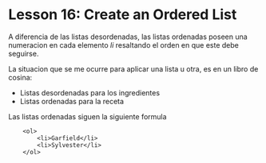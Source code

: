 # Lesson 16: Create an Ordered List

A diferencia de las listas desordenadas, las listas ordenadas poseen una numeracion en cada elemento _li_ resaltando el orden en que este debe seguirse.

La situacion que se me ocurre para aplicar una lista u otra, es en un libro de cosina:
+ Listas desordenadas para los ingredientes
+ Listas ordenadas para la receta

Las listas ordenadas siguen la siguiente formula
~~~
    <ol>
        <li>Garfield</li>
        <li>Sylvester</li>
    </ol>
~~~